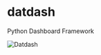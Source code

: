 datdash
=======

Python Dashboard Framework

![Datdash](http://cdn.memegenerator.net/instances/500x/43245340.jpg)
